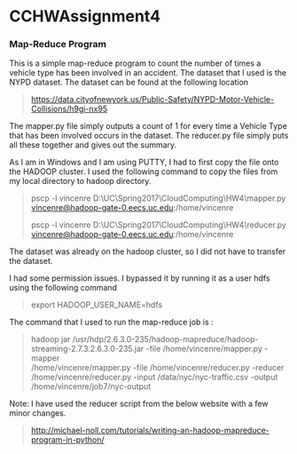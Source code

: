 # CCHWAssignment4

### Map-Reduce Program

This is a simple map-reduce program to count the number of times a vehicle type has been involved in an accident.
The dataset that I used is the NYPD dataset. The dataset can be found at the following location

> https://data.cityofnewyork.us/Public-Safety/NYPD-Motor-Vehicle-Collisions/h9gi-nx95

The mapper.py file simply outputs a count of 1 for every time a Vehicle Type that has been involved occurs in the dataset.
The reducer.py file simply puts all these together and gives out the summary.

As I am in Windows and I am using PUTTY, I had to first copy the file onto the HADOOP cluster. I used the following command to copy the files from my local directory to hadoop directory.

> pscp -l vincenre D:\UC\Spring2017\CloudComputing\HW4\mapper.py vincenre@hadoop-gate-0.eecs.uc.edu:/home/vincenre
>
> pscp -l vincenre D:\UC\Spring2017\CloudComputing\HW4\reducer.py vincenre@hadoop-gate-0.eecs.uc.edu:/home/vincenre
>

The dataset was already on the hadoop cluster, so I did not have to transfer the dataset.

I had some permission issues. I bypassed it by running it as a user hdfs using the following command

> export HADOOP_USER_NAME=hdfs

The command that I used to run the map-reduce job is :

> hadoop jar /usr/hdp/2.6.3.0-235/hadoop-mapreduce/hadoop-streaming-2.7.3.2.6.3.0-235.jar  -file /home/vincenre/mapper.py -mapper  
> /home/vincenre/mapper.py -file /home/vincenre/reducer.py -reducer /home/vincenre/reducer.py  -input /data/nyc/nyc-traffic.csv -output 
> /home/vincenre/job7/nyc-output

Note: I have used the reducer script from the below website with a few minor changes.

> http://michael-noll.com/tutorials/writing-an-hadoop-mapreduce-program-in-python/
